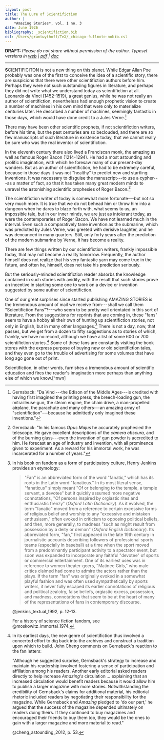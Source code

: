 ```yaml
---
layout: post
title: The Lure of Scientifiction
author: |
    *Amazing Stories*, vol. 1 no. 3
date: June 1926
bibliography: _scientifiction.bib
csl: /Users/grantwythoff/TeX/_chicago-fullnote-nobib.csl
---
```


**DRAFT:** *Please do not share without permission of the author. Typeset versions in  [web](http://gernsback.wythoff.net/192606_lure_of_scientifiction.html) \| [pdf](https://github.com/gwijthoff/perversity_of_things/blob/gh-pages/typeset_drafts/192606_lure_of_scientifiction.pdf?raw=true) \| [doc](https://github.com/gwijthoff/perversity_of_things/blob/gh-pages/typeset_drafts/192606_lure_of_scientifiction.docx)*

* * * * * * * * 

**S**CIENTIFICITON is not a new thing on this planet.  While Edgar Allan Poe probably was one of the first to conceive the idea of a scientific story, there are suspicions that there were other scientifiction authors before him.  Perhaps they were not such outstanding figures in literature, and perhaps they did not write what we understand today as scientifiction at all.  Leonardo da Vinci (1452-1519), a great genius, while he was not really an author of scientifiction, nevertheless had enough prophetic vision to create a number of machines in his own mind that were only to materialize centuries later.  He described a number of machines, seemingly fantastic in those days, which would have done credit to a Jules Verne.[^jvn]

There may have been other scientific prophets, if not scientifiction writers, before his time, but the past centuries are so beclouded, and there are so few manuscripts of such literature in existence today, that we cannot really be sure who was the real inventor of scientifiction.

In the eleventh century there also lived a Franciscan monk, the amazing as well as famous Roger Bacon (1214-1294).  He had a most astounding and prolific imagination, with which he foresaw many of our present-day wonders.  But as an author of scientifiction, he had to be extremely careful, because in those days it was not "healthy" to predict new and startling inventions.  It was necessary to disguise the manuscript---to use a cypher---as a matter of fact, so that it has taken many great modern minds to unravel the astonishing scientific prophesies of Roger Bacon.[^bcn]

The scientifiction writer of today is somewhat more fortunate---but not so very much more.  It is true that we do not behead him or throw him into a dungeon when he dares to blaze forth with, what seems to us, an impossible tale, but in our inner minds, we are just as intolerant today, as were the contemporaries of Roger Bacon.  We have not learned much in the interval.  Even such a comparatively tame invention as the submarine, which was predicted by Jules Verne, was greeted with derisive laughter, and he was denounced in many quarters.  Still, only forty years after the prediction of the modern submarine by Verne, it has become a reality.

There are few things written by our scientifiction writers, frankly impossible today, that may not become a reality tomorrow.  Frequently, the author himself does not realize that his very fantastic yarn may come true in the future, and often he, himself, does not take his prediction seriously.

But the seriously-minded scientifiction reader absorbs the knowledge contained in such stories with avidity, with the result that such stories prove an incentive in starting some one to work on a device or invention suggested by some author of scientifiction.

One of our great surprises since started publishing AMAZING STORIES is the tremendous amount of mail we receive from---shall we call them "Scientifiction Fans"?---who seem to be pretty well orientated in this sort of literature.  From the suggestions for reprints that are coming in, these "fans" seem to have a hobby all their own of hunting up scientifiction stories, not only in English, but in many other languages.[^fan]  There is not a day, now, that passes, but we get from a dozen to fifty suggestions as to stories of which, frankly, we have no record, although we have a list of some 600 or 700 scientifiction stories.[^we]  Some of these fans are constantly visiting the book stores with the express purpose of buying new or old scientifiction tales, and they even go to the trouble of advertising for some volumes that have long ago gone out of print.

Scientifiction, in other words, furnishes a tremendous amount of scientific education and fires the reader's imagination more perhaps than anything else of which we know.[^nwn]

[^jvn]: Gernsback: "Da Vinci---the Edison of the Middle Ages---is credited with having first imagined the printing press, the breech-loading gun, the mitrailleuse gun, the steam engine, the chain drive, a man-propelled airplane, the parachute and many others---an amazing array of "scientifiction"---because he admittedly only imagined these inventions."

[^bcn]:  Gernsback: "In his famous *Opus Majus* he accurately prophesied the telescope.  He gave excellent descriptions of the *camera obscura,* and of the burning glass---even the invention of gun powder is accredited to him.  He forecast an age of industry and invention, with all prominence given to experiment.  As a reward for his immortal work, he was incarcerated for a number of years."

[^fan]: In his book on fandom as a form of participatory culture, Henry Jenkins provides an etymology:
    
    > "Fan" is an abbreviated form of the word "fanatic," which has its roots in the Latin word "fanaticus." In its most literal sense, "fanaticus" simply meant "Of or belonging to the temple, a temple servant, a devotee" but it quickly assumed more negative connotations, "Of persons inspired by orgiastic rites and enthusiastic frenzy" (*Oxford Latin Dictionary*). As it evolved, the term "fanatic" moved from a reference to certain excessive forms of religious belief and worship to any "excessive and mistaken enthusiasm," often evoked in criticism to opposing political beliefs, and then, more generally, to madness "such as might result from possession by a deity or demon" (*Oxford English Dictionary*). Its abbreviated form, "fan," first appeared in the late 19th century in journalistic accounts describing followers of professional sports teams (especially in baseball) at a time when the sport moved from a predominantly participant activity to a spectator event, but soon was expanded to incorporate any faithful "devotee" of sports or commercial entertainment. One of its earliest uses was in reference to women theater-goers, "Matinee Girls," who male critics claimed had come to admire the actors rather than the plays. If the term "fan" was originally evoked in a somewhat playful fashion and was often used sympathetically by sports writers, it never fully escaped its earlier connotations of religious and political zealotry, false beliefs, orgiastic excess, possession, and madness, connotations that seem to be at the heart of many of the representations of fans in contemporary discourse.
    
    @jenkins_textual_1992, p. 12-13.
    
    For a history of science fiction fandom, see @moskowitz_immortal_1974.

[^we]:  In its earliest days, the new genre of scientifiction thus involved a concerted effort to dig back into the archives and construct a tradition upon which to build.  John Cheng comments on Gernsback's reaction to the fan letters:

    "Although he suggested surprise, Gernsback's strategy to increase and maintain his readership involved fostering a sense of participation and affiliation among his readers.  Another early editorial asked readers directly to help increase *Amazing's* circulation … explaining that an increased circulation would benefit readers because it would allow him to publish a larger magazine with more stories.  Notwithstanding the credibility of Gernsback's claims for additional material, his editorial rhetoric included readers by negotiating their responsibility for the magazine.  While Gernsback and *Amazing* pledged to 'do our part,' he argued that the success of the magazine depended ultimately on readers doing theirs.  If they continued to buy magazines and encouraged their friends to buy them too, they would be the ones to gain with a larger magazine and more material to read."  

    @cheng_astounding_2012, p. 53.